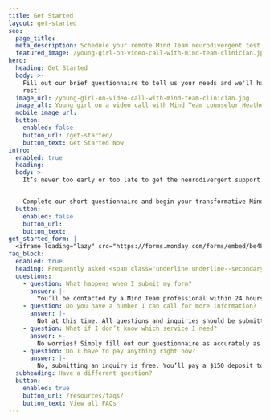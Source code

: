 ```yaml
---
title: Get Started
layout: get-started
seo:
  page_title:
  meta_description: Schedule your remote Mind Team neurodivergent test or set up your neurodivergent treatment sessions by filling out our brief questionnaire.
  featured_image: /young-girl-on-video-call-with-mind-team-clinician.jpg
hero:
  heading: Get Started
  body: >-
    Fill out our brief questionnaire to tell us your needs and we'll handle the
    rest!
  image_url: /young-girl-on-video-call-with-mind-team-clinician.jpg
  image_alt: Young girl on a video call with Mind Team counselor Heather Meggers-Wright
  mobile_image_url: 
  button:
    enabled: false
    button_url: /get-started/
    button_text: Get Started Now
intro:
  enabled: true
  heading:
  body: >-
    It’s never too early or too late to get the neurodivergent support you or your child deserve. Whether you need to schedule testing or treatment, the process is simple. 


    Complete our short questionnaire and begin your transformative Mind Team journey today!
  button:
    enabled: false
    button_url:
    button_text:
get_started_form: |-
  <iframe loading="lazy" src="https://forms.monday.com/forms/embed/be48a0dd579b984a1f64bedb7cb3dbd8?r=use1" width="840" height="1000" class="aspect-ratio" style="border: 0;"></iframe>
faq_block:
  enabled: true
  heading: Frequently asked <span class="underline underline--secondary">questions</span>
  questions:
    - question: What happens when I submit my form?
      answer: |-
        You’ll be contacted by a Mind Team professional within 24 hours to review your information, answer your questions and schedule your initial intake interview.
    - question: Do you have a number I can call for more information?
      answer: |-
        Not at this time. All questions and inquiries should be submitted via the questionnaire form above.
    - question: What if I don’t know which service I need?
      answer: >-
        No worries! Simply fill out our questionnaire as accurately as possible and our expert team will help determine the service that best suits your needs.
    - question: Do I have to pay anything right now?
      answer: |-
        No, submitting an inquiry is free. You’ll pay a $150 deposit to schedule your intake interview and 50% of your remaining balance to schedule your test session.
  subheading: Have a different question?
  button:
    enabled: true
    button_url: /resources/faqs/
    button_text: View all FAQs
---
```

